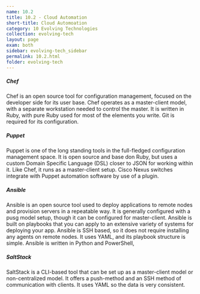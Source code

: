 ```yaml
---
name: 10.2
title: 10.2 - Cloud Automation
short-title: Cloud Automoation
category: 10 Evolving Technologies
collection: evolving-tech
layout: page
exam: both
sidebar: evolving-tech_sidebar
permalink: 10.2.html
folder: evolving-tech
---
```


##### Chef
Chef is an open source tool for configuration management, focused on the developer side for its user base. Chef operates as a master-client model, with a separate workstation needed to control the master. It is written in Ruby, with pure Ruby used for most of the elements you write. Git is required for its configuration.

#####  Puppet
Puppet is one of the long standing tools in the full-fledged configuration management space. It is open source and base don Ruby, but uses a custom Domain Specific Language (DSL) closer to JSON for working within it. Like Chef, it runs as a master-client setup. Cisco Nexus switches integrate with Puppet automation software by use of a plugin.

##### Ansible
Ansible is an open source tool used to deploy applications to remote nodes and provision servers in a repeatable way. It is generally configured with a pusg model setup, though it can be configured for master-client. Ansible is built on playbooks that you can apply to an extensive variety of systems for deploying your app. Ansible is SSH based, so it does not require installing any agents on remote nodes. It uses YAML, and its playbook structure is simple. Ansible is written in Python and PowerShell,

##### SaltStack
SaltStack is a CLI-based tool that can be set up as a master-client model or non-centralized model. It offers a push-method and an SSH method of communication with clients. It uses YAML so the data is very consistent.


